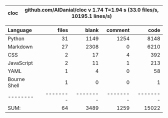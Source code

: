 cloc|github.com/AlDanial/cloc v 1.74  T=1.94 s (33.0 files/s, 10195.1 lines/s)
--- | ---

Language|files|blank|comment|code
:-------|-------:|-------:|-------:|-------:
Python|31|1149|1254|8148
Markdown|27|2308|0|6210
CSS|2|17|4|392
JavaScript|2|11|1|213
YAML|1|4|0|58
Bourne Shell|1|0|0|1
--------|--------|--------|--------|--------
SUM:|64|3489|1259|15022
